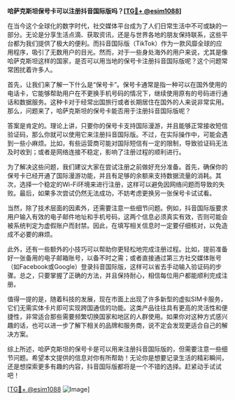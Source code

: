 **哈萨克斯坦保号卡可以注册抖音国际版吗？[[TG💪+ @esim1088](https://t.me/s/esim1088)]**

在当今这个全球化的数字时代，社交媒体平台成为了人们日常生活中不可或缺的一部分。无论是分享生活点滴、获取资讯，还是与世界各地的朋友保持联系，这些平台都为我们提供了极大的便利。而抖音国际版（TikTok）作为一款风靡全球的应用程序，吸引了无数用户的目光。然而，对于一些身处海外的用户来说，尤其是像哈萨克斯坦这样的国家，是否可以用当地的保号卡注册抖音国际版呢？这个问题常常困扰着许多人。

首先，让我们来了解一下什么是“保号卡”。保号卡通常是指一种可以在国外使用的电话卡，它能够帮助用户在不更换手机号码的情况下，继续使用原有的号码进行通话和数据服务。这种卡对于经常出国旅行或者长期居住在国外的人来说非常实用。那么，问题来了，哈萨克斯坦的保号卡能否用于注册抖音国际版呢？

答案是肯定的。理论上讲，只要你的保号卡支持国际漫游，并且能够正常接收短信验证码，那么你就可以使用它来注册抖音国际版。不过，在实际操作中，可能会遇到一些小麻烦。比如，有些运营商可能对国际短信有一定的限制，导致验证码无法及时收到；或者是网络连接不稳定，影响了注册过程的顺利进行。

为了解决这些问题，我们建议大家在尝试注册之前做好充分准备。首先，确保你的保号卡已经开通了国际漫游功能，并且有足够的余额来支持数据流量的消耗。其次，选择一个稳定的Wi-Fi环境来进行注册，这样可以避免因网络问题而导致的失败。最后，如果多次尝试仍然无法成功，不妨考虑更换另一张保号卡试试看。

当然，除了技术层面的因素外，还需要注意一些细节问题。例如，抖音国际版要求用户输入有效的电子邮件地址和手机号码，这两个信息必须真实有效，否则可能会被系统判定为虚假账户而封禁。因此，在填写相关信息时一定要仔细核对，以免造成不必要的麻烦。

此外，还有一些额外的小技巧可以帮助你更轻松地完成注册过程。比如，提前准备好一张备用的电子邮箱账号，以备不时之需；或者直接通过第三方社交媒体账号（如Facebook或Google）登录抖音国际版，这样可以省去手动输入验证码的步骤。总之，只要掌握了正确的方法，并且保持耐心，相信每位用户都能顺利完成注册。

值得一提的是，随着科技的发展，现在市面上出现了许多新型的虚拟SIM卡服务，它们无需实体卡片即可实现跨国通信的功能。这类产品往往具有更高的灵活性和便捷性，非常适合那些需要频繁切换国家和地区的人群使用。如果你对这种方式感兴趣的话，也可以进一步了解下相关的品牌和服务商，说不定会发现更适合自己的解决方案。

综上所述，哈萨克斯坦的保号卡是可以用来注册抖音国际版的，但需要注意一些细节问题。希望本文提供的信息对你有所帮助！无论你是想要记录生活的精彩瞬间，还是想探索更多有趣的内容，抖音国际版都将是一个不错的选择。赶紧动手试试吧！

[[TG💪+ @esim1088](https://t.me/s/esim1088) ![Image](https://i.postimg.cc/4NQfJmqS/Snipaste-2025-05-13-00-14-12.png)]